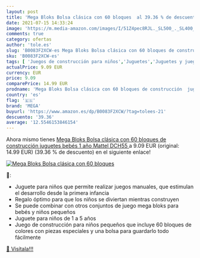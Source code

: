 ```yaml
---
layout: post
title: 'Mega Bloks Bolsa clásica con 60 bloques  al 39.36 % de descuento'
date: 2021-07-15 14:33:24
image: 'https://m.media-amazon.com/images/I/51Z4pec8RJL._SL500_._SL400_.jpg'
comments: true
category: ofertas
author: 'tole.es'
slug: 'B0083F2XCW-es Mega Bloks Bolsa clásica con 60 bloques de construcción...'
sku: 'B0083F2XCW-es'
tags: [ 'Juegos de construcción para niños','Juguetes','Juguetes y juegos','bloks','juguetes','mattel','mega', ]
actualPrice: 9.09 EUR
currency: EUR
price: 9.09
comparePrice: 14.99 EUR
prodname: 'Mega Bloks Bolsa clásica con 60 bloques de construcción  juguetes bebés 1 año  Mattel DCH55 '
country: 'es'
flag: '🇪🇸'
brand: 'MEGA'
buyurl: 'https://www.amazon.es/dp/B0083F2XCW/?tag=tolees-21'
descuento: '39.36'
average: '12.5546153846154'
---
```


Ahora mismo tienes [Mega Bloks Bolsa clásica con 60 bloques de construcción  juguetes bebés 1 año  Mattel DCH55 ](https://www.amazon.es/dp/B0083F2XCW/?tag=tolees-21) a 9.09 EUR (original: 14.99 EUR) (39.36 %  de descuento) en el siguiente enlace!

[![Mega Bloks Bolsa clásica con 60 bloques ](https://m.media-amazon.com/images/I/51Z4pec8RJL._SL500_._SL400_.jpg)](https://www.amazon.es/dp/B0083F2XCW/?tag=tolees-21)

🔎:

- Juguete para niños que permite realizar juegos manuales, que estimulan el desarrollo desde la primera infancia
- Regalo óptimo para que los niños se diviertan mientras construyen
- Se puede combinar con otros conjuntos de juego mega bloks para bebés y niños pequeños
- Juguete para niños de 1 a 5 años
- Juego de construcción para niños pequeños que incluye 60 bloques de colores con piezas especiales y una bolsa para guardarlo todo fácilmente

[🛒 Visítala!!!](https://www.amazon.es/dp/B0083F2XCW/?tag=tolees-21)
